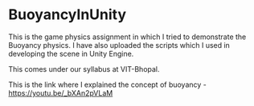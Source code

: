 # BuoyancyInUnity

This is the game physics assignment in which I tried to demonstrate the Buoyancy physics. I have also uploaded the scripts which I used in developing the scene in Unity Engine.

This comes under our syllabus at VIT-Bhopal.

This is the link where I explained the concept of buoyancy - https://youtu.be/_bXAn2pVLaM
